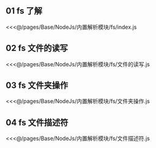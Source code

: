## 01 fs 了解

<<<@/pages/Base/NodeJs/内置解析模块/fs/index.js


## 02 fs 文件的读写

<<<@/pages/Base/NodeJs/内置解析模块/fs/文件的读写.js


## 03 fs 文件夹操作

<<<@/pages/Base/NodeJs/内置解析模块/fs/文件夹操作.js

## 04 fs 文件描述符

<<<@/pages/Base/NodeJs/内置解析模块/fs/文件描述符.js


